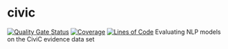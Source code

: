 # civic
[![Quality Gate Status](https://sonarcloud.io/api/project_badges/measure?project=GMahlerTheTragic_civic&metric=alert_status)](https://sonarcloud.io/summary/new_code?id=GMahlerTheTragic_civic)
[![Coverage](https://sonarcloud.io/api/project_badges/measure?project=GMahlerTheTragic_civic&metric=coverage)](https://sonarcloud.io/summary/new_code?id=GMahlerTheTragic_civic)
[![Lines of Code](https://sonarcloud.io/api/project_badges/measure?project=GMahlerTheTragic_civic&metric=ncloc)](https://sonarcloud.io/summary/new_code?id=GMahlerTheTragic_civic)
Evaluating NLP models on the CiviC evidence data set
